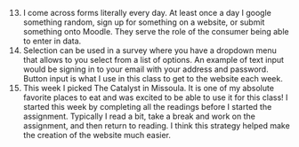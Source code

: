 13. I come across forms literally every day. At least once a day I google something random, sign up for something on a website, or submit something onto Moodle. They serve the role of the consumer being able to enter in data.
14. Selection can be used in a survey where you have a dropdown menu that allows to you select from a list of options. An example of text input would be signing in to your email with your address and password. Button input is what I use in this class to get to the website each week.
15. This week I picked The Catalyst in Missoula. It is one of my absolute favorite places to eat and was excited to be able to use it for this class! I started this week by completing all the readings before I started the assignment. Typically I read a bit, take a break and work on the assignment, and then return to reading. I think this strategy helped make the creation of the website much easier.
